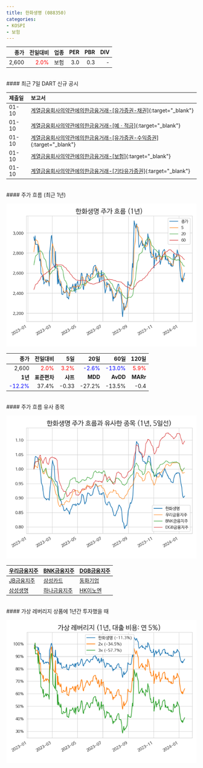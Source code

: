 ```yaml
---
title: 한화생명 (088350)
categories:
- KOSPI
- 보험
---
```


|**종가**|**전일대비**|**업종**|**PER**|**PBR**|**DIV**|
|-------:|-----------:|-------:|------:|------:|------:|
|2,600|<span style="color: red">2.0%</span>|보험|3.0|0.3|-|

<!-- more -->

<br>
#### 최근 7일 DART 신규 공시<a id="dart"></a>


|**제출일**|**보고서**|
|:-----|:-------|
|01-10|[계열금융회사의약관에의한금융거래-[유가증권-채권]](https://dart.fss.or.kr/dsaf001/main.do?rcpNo=20240110000564){:target="_blank"}|
|01-10|[계열금융회사의약관에의한금융거래-[예ㆍ적금]](https://dart.fss.or.kr/dsaf001/main.do?rcpNo=20240110000560){:target="_blank"}|
|01-10|[계열금융회사의약관에의한금융거래-[유가증권-수익증권]](https://dart.fss.or.kr/dsaf001/main.do?rcpNo=20240110000559){:target="_blank"}|
|01-10|[계열금융회사의약관에의한금융거래-[보험]](https://dart.fss.or.kr/dsaf001/main.do?rcpNo=20240110000558){:target="_blank"}|
|01-10|[계열금융회사의약관에의한금융거래-[기타유가증권]](https://dart.fss.or.kr/dsaf001/main.do?rcpNo=20240110000551){:target="_blank"}|

<br>
#### 주가 흐름 (최근 1년)<a id="price"></a>

![088350](/assets/images/stock/088350.png)

|**종가**|**전일대비**|**5일**|**20일**|**60일**|**120일**|
|-------:|-----------:|------:|-------:|-------:|--------:|
| 2,600 | <span style="color: red">2.0%</span> | <span style="color: red">3.2%</span> | <span style="color: blue">-2.6%</span> | <span style="color: blue">-13.0%</span> | <span style="color: red">5.9%</span> |
|**1년**|**표준편차**|**샤프**|**MDD**|**AvDD**|**MARr**|
| <span style="color: blue">-12.2%</span> | 37.4% | -0.33 | -27.2% | -13.5% | -0.4 |

<br>
#### 주가 흐름 유사 종목<a id="corr"></a>

![088350](/assets/images/stock/088350_corr.png)

| [우리금융지주](/316140/) | [BNK금융지주](/138930/) | [DGB금융지주](/139130/) |
|:---------------------------------------|:---------------------------------------|:---------------------------------------|
| [JB금융지주](/175330/) | [삼성카드](/029780/) | [동화기업](/025900/) |
| [삼성생명](/032830/) | [하나금융지주](/086790/) | [HK이노엔](/195940/) |

<br>
#### 가상 레버리지 상품에 1년간 투자했을 때<a id="2x"></a>

![088350](/assets/images/stock/088350_2x.png)

[^corr]: 상관계수를 이용하여 분석하였습니다.